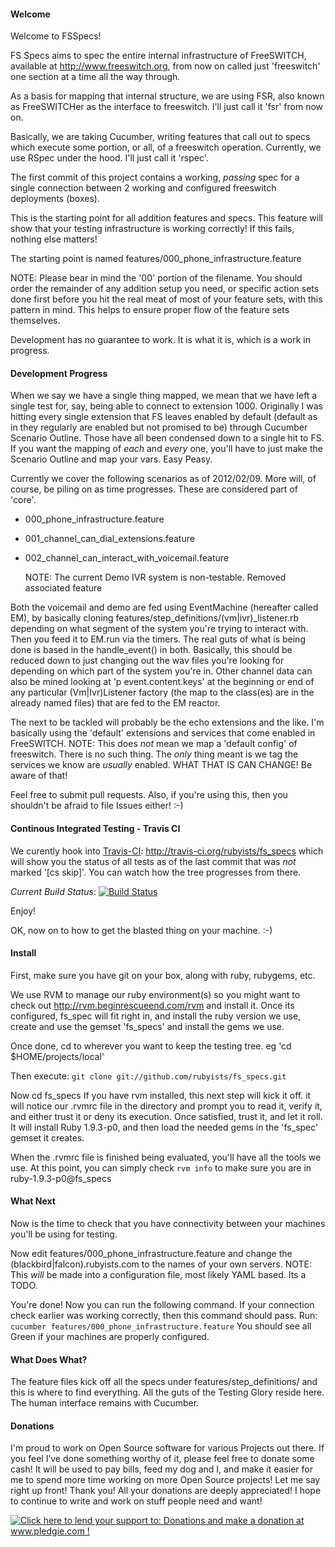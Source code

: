 #### Welcome

Welcome to FSSpecs!

FS Specs aims to spec the entire internal infrastructure of FreeSWITCH,
available at http://www.freeswitch.org, from now on called just 'freeswitch'
one section at a time all the way through.

As a basis for mapping that internal structure, we are using FSR, also
known as FreeSWITCHer as the interface to freeswitch. I'll just call it
'fsr' from now on.

Basically, we are taking Cucumber, writing features that call out to specs
which execute some portion, or all, of a freeswitch operation. Currently, we
use RSpec under the hood. I'll just call it 'rspec'. 

The first commit of this project contains a working, _passing_ spec for a single
connection between 2 working and configured freeswitch deployments (boxes).

This is the starting point for all addition features and specs. This feature will
show that your testing infrastructure is working correctly! If this fails, nothing
else matters!

The starting point is named features/000_phone_infrastructure.feature

NOTE: Please bear in mind the '00' portion of the filename. You should order the remainder
of any addition setup you need, or specific action sets done first before you hit the real
meat of most of your feature sets, with this pattern in mind. This helps to ensure proper
flow of the feature sets themselves.

Development has no guarantee to work. It is what it is, which is a work in progress.

#### Development Progress
When we say we have a single thing mapped, we mean that we have left a single test for, say, being able to connect to extension 1000.
Originally I was hitting every single extension that FS leaves enabled by default (default as in they regularly are enabled but not promised to be)
through Cucumber Scenario Outline. Those have all been condensed down to a single hit to FS. If you want the mapping of *each* and *every* one,
you'll have to just make the Scenario Outline and map your vars. Easy Peasy.

Currently we cover the following scenarios as of 2012/02/09. More will, of course, be piling on as time progresses. These are considered part of 'core'.

  - 000_phone_infrastructure.feature
  - 001_channel_can_dial_extensions.feature
  - 002_channel_can_interact_with_voicemail.feature

    NOTE: The current Demo IVR system is non-testable. Removed associated feature

Both the voicemail and demo are fed using EventMachine (hereafter called EM), by basically cloning features/step_definitions/(vm|ivr)_listener.rb
depending on what segment of the system you're trying to interact with. Then you feed it to EM.run via the timers. 
The real guts of what is being done is based in the handle_event() in both. Basically, this should be reduced down to just changing out the wav files
you're looking for depending on which part of the system you're in. Other channel data can also be mined looking at 'p event.content.keys' at the beginning
or end of any particular (Vm|Ivr)Listener factory (the map to the class(es) are in the already named files) that are fed to the EM reactor.

The next to be tackled will probably be the echo extensions and the like. I'm basically using the 'default' extensions and services that come enabled in FreeSWITCH.
NOTE: This does *not* mean we map a 'default config' of freeswitch. There is no such thing. The *only* thing meant is we tag the services we know are *usually* enabled.
WHAT THAT IS CAN CHANGE! Be aware of that!

Feel free to submit pull requests. Also, if you're using this, then you shouldn't be afraid to file Issues either! :-)


#### Continous Integrated Testing - Travis CI
  We curently hook into [Travis-CI](http://travis-ci.org): http://travis-ci.org/rubyists/fs_specs which will show you the status of all tests as of the last commit
  that was *not* marked '[cs skip]'. You can watch how the tree progresses from there.

  _Current Build Status_: [![Build Status](https://secure.travis-ci.org/rubyists/fs_specs.png)](http://travis-ci.org/rubyists/fs_specs)

Enjoy!


OK, now on to how to get the blasted thing on your machine. :-)


#### Install

First, make sure you have git on your box, along with ruby, rubygems, etc.

We use RVM to manage our ruby environment(s) so you might want to check out
http://rvm.beginrescueend.com/rvm and install it. Once its configured, fs_spec
will fit right in, and install the ruby version we use, create and use the gemset
'fs_specs' and install the gems we use. 

Once done, cd to wherever you want to keep the testing tree. eg 'cd $HOME/projects/local'

Then execute: ``git clone git://github.com/rubyists/fs_specs.git``

Now cd fs_specs
If you have rvm installed, this next step will kick it off. it will notice our .rvmrc file
in the directory and prompt you to read it, verify it, and either trust it or deny its execution.
Once satisfied, trust it, and let it roll. It will install Ruby 1.9.3-p0, and then load the
needed gems in the 'fs_spec' gemset it creates.

When the .rvmrc file is finished being evaluated, you'll have all the tools we use. At this point,
you can simply check ``rvm info`` to make sure you are in ruby-1.9.3-p0@fs_specs


#### What Next

Now is the time to check that you have connectivity between your machines you'll be using for testing.

Now edit features/000_phone_infrastructure.feature and change the (blackbird|falcon).rubyists.com
to the names of your own servers.
NOTE: This *will* be made into a configuration file, most likely YAML based. Its a TODO.

You're done! Now you can run the following command. If your connection check earlier was working correctly,
then this command should pass. Run: ``cucumber features/000_phone_infrastructure.feature``
You should see all Green if your machines are properly configured.

#### What Does What?

The feature files kick off all the specs under features/step_definitions/ and this is where to find everything.
All the guts of the Testing Glory reside here. The human interface remains with Cucumber.

#### Donations

  I'm proud to work on Open Source software for various Projects out there. If you feel I’ve done something 
    worthy of it, please feel free to donate some cash! It will be used to pay bills, feed my dog and I, and make 
    it easier for me to spend more time working on more Open Source projects!
    Let me say right up front! Thank you! All your donations are deeply appreciated! 
    I hope to continue to write and work on stuff people need and want!

<a href='http://www.pledgie.com/campaigns/16587'><img alt='Click here to lend your support to: Donations and make a donation at www.pledgie.com !' src='http://www.pledgie.com/campaigns/16587.png?skin_name=chrome' border='0' /></a>
